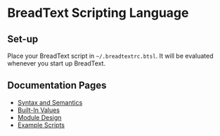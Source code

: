 
# BreadText Scripting Language

## Set-up

Place your BreadText script in `~/.breadtextrc.btsl`. It will be evaluated whenever you start up BreadText.

## Documentation Pages

* [Syntax and Semantics](syntax.md)
* [Built-In Values](builtIn.md)
* [Module Design](modules.md)
* [Example Scripts](/exampleScripts)


